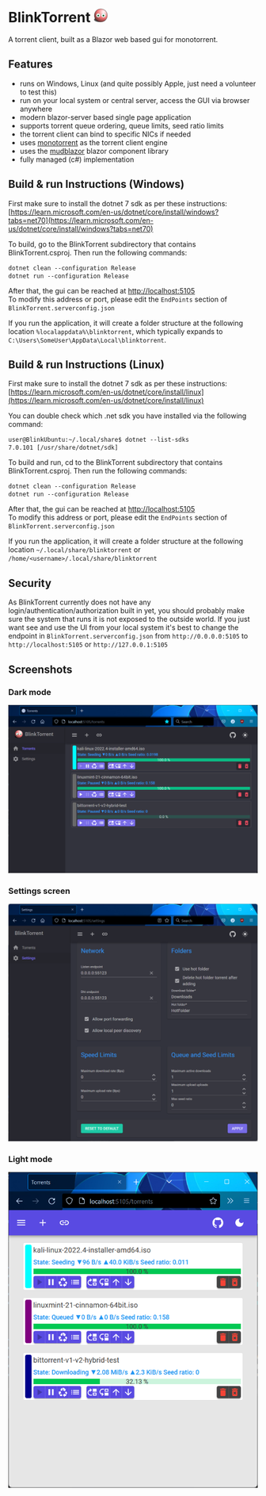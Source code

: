 #  BlinkTorrent <img src="https://github.com/jpmikkers/BlinkTorrent/blob/main/Screenshots/BlinkyBall.svg" height="28"/>
A torrent client, built as a Blazor web based gui for monotorrent.

## Features

- runs on Windows, Linux (and quite possibly Apple, just need a volunteer to test this)
- run on your local system or central server, access the GUI via browser anywhere
- modern blazor-server based single page application
- supports torrent queue ordering, queue limits, seed ratio limits
- the torrent client can bind to specific NICs if needed
- uses [monotorrent](https://github.com/alanmcgovern/monotorrent) as the torrent client engine
- uses the [mudblazor](https://www.mudblazor.com) blazor component library
- fully managed (c#) implementation

## Build & run Instructions (Windows)

First make sure to install the dotnet 7 sdk as per these instructions: [https://learn.microsoft.com/en-us/dotnet/core/install/windows?tabs=net70](https://learn.microsoft.com/en-us/dotnet/core/install/windows?tabs=net70)

To build, go to the BlinkTorrent subdirectory that contains BlinkTorrent.csproj. Then run the following commands:

    dotnet clean --configuration Release
    dotnet run --configuration Release

After that, the gui can be reached at [http://localhost:5105](http://localhost:5105)<br/>
To modify this address or port, please edit the `EndPoints` section of `BlinkTorrent.serverconfig.json`

If you run the application, it will create a folder structure at the following location `%localappdata%\blinktorrent`, which typically expands to `C:\Users\SomeUser\AppData\Local\blinktorrent`.

## Build & run Instructions (Linux)

First make sure to install the dotnet 7 sdk as per these instructions: [https://learn.microsoft.com/en-us/dotnet/core/install/linux](https://learn.microsoft.com/en-us/dotnet/core/install/linux)

You can double check which .net sdk you have installed via the following command:

    user@BlinkUbuntu:~/.local/share$ dotnet --list-sdks
    7.0.101 [/usr/share/dotnet/sdk]

To build and run, cd to the BlinkTorrent subdirectory that contains BlinkTorrent.csproj. Then run the following commands:

    dotnet clean --configuration Release
    dotnet run --configuration Release

After that, the gui can be reached at [http://localhost:5105](http://localhost:5105)<br/>
To modify this address or port, please edit the `EndPoints` section of `BlinkTorrent.serverconfig.json`

If you run the application, it will create a folder structure at the following location `~/.local/share/blinktorrent` or `/home/<username>/.local/share/blinktorrent`

## Security

As BlinkTorrent currently does not have any login/authentication/authorization built in yet, you should probably make sure the system that runs it is not exposed to the outside world. If you just want see and use the UI from your local system it's best to change the endpoint in `BlinkTorrent.serverconfig.json` from `http://0.0.0.0:5105` to `http://localhost:5105` or `http://127.0.0.1:5105`

## Screenshots

### Dark mode
![BlinkTorrent dark mode](https://github.com/jpmikkers/BlinkTorrent/blob/main/Screenshots/screendark.png)

### Settings screen
![BlinkTorrent dark mode](https://github.com/jpmikkers/BlinkTorrent/blob/main/Screenshots/settingsdark.png)

### Light mode
![BlinkTorrent light mode](https://github.com/jpmikkers/BlinkTorrent/blob/main/Screenshots/screenlight.png)

